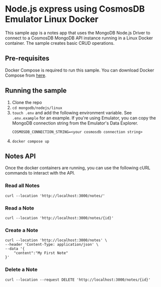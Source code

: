 # Node.js express using CosmosDB Emulator Linux Docker

This sample app is a notes app that uses the MongoDB Node.js Driver to connect to a CosmosDB MongoDB API instance running in a Linux Docker container. The sample creates basic CRUD operations.

## Pre-requisites
Docker Compose is required to run this sample. You can download Docker Compose from [here](https://docs.docker.com/compose/install/).

## Running the sample
1. Clone the repo
2. ```cd mongodb/nodejs/linux```
3. ```touch .env``` and add the following environment variable. See `.env.example` for an example. If you're using Emulator, you can copy the MongoDB connection string from the Emulator's Data Explorer. 
    ```
    COSMOSDB_CONNECTION_STRING=<your cosmosdb connection string>
    ```
4. ```docker compose up```

## Notes API 
Once the docker containers are running, you can use the following cURL commands to interact with the API.

### Read all Notes
```curl --location 'http://localhost:3000/notes/'```

### Read a Note
```curl --location 'http://localhost:3000/notes/{id}'```

### Create a Note
```
curl --location 'http://localhost:3000/notes' \
--header 'Content-Type: application/json' \
--data '{
    "content":"My First Note"
}'
```
### Delete a Note
```
curl --location --request DELETE 'http://localhost:3000/notes/{id}'
```